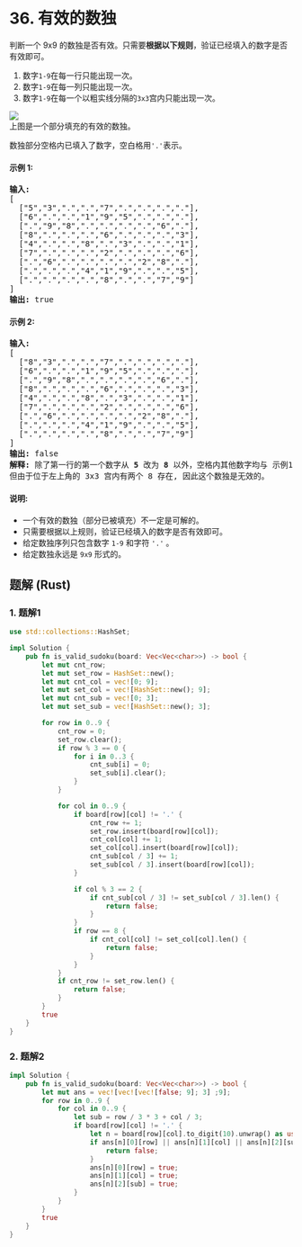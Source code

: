 # 36. 有效的数独
判断一个 9x9 的数独是否有效。只需要**根据以下规则**，验证已经填入的数字是否有效即可。
1. 数字```1-9```在每一行只能出现一次。
2. 数字```1-9```在每一列只能出现一次。
3. 数字```1-9```在每一个以粗实线分隔的```3x3```宫内只能出现一次。

![](https://upload.wikimedia.org/wikipedia/commons/thumb/f/ff/Sudoku-by-L2G-20050714.svg/250px-Sudoku-by-L2G-20050714.svg.png)<br>
上图是一个部分填充的有效的数独。

数独部分空格内已填入了数字，空白格用```'.'```表示。

#### 示例 1:
<pre>
<strong>输入:</strong>
[
  ["5","3",".",".","7",".",".",".","."],
  ["6",".",".","1","9","5",".",".","."],
  [".","9","8",".",".",".",".","6","."],
  ["8",".",".",".","6",".",".",".","3"],
  ["4",".",".","8",".","3",".",".","1"],
  ["7",".",".",".","2",".",".",".","6"],
  [".","6",".",".",".",".","2","8","."],
  [".",".",".","4","1","9",".",".","5"],
  [".",".",".",".","8",".",".","7","9"]
]
<strong>输出:</strong> true
</pre>

#### 示例 2:
<pre>
<strong>输入:</strong>
[
  ["8","3",".",".","7",".",".",".","."],
  ["6",".",".","1","9","5",".",".","."],
  [".","9","8",".",".",".",".","6","."],
  ["8",".",".",".","6",".",".",".","3"],
  ["4",".",".","8",".","3",".",".","1"],
  ["7",".",".",".","2",".",".",".","6"],
  [".","6",".",".",".",".","2","8","."],
  [".",".",".","4","1","9",".",".","5"],
  [".",".",".",".","8",".",".","7","9"]
]
<strong>输出:</strong> false
<strong>解释:</strong> 除了第一行的第一个数字从 <strong>5</strong> 改为 <strong>8</strong> 以外，空格内其他数字均与 示例1 相同。
但由于位于左上角的 3x3 宫内有两个 8 存在, 因此这个数独是无效的。
</pre>

#### 说明:
* 一个有效的数独（部分已被填充）不一定是可解的。
* 只需要根据以上规则，验证已经填入的数字是否有效即可。
* 给定数独序列只包含数字 ```1-9``` 和字符 ```'.'``` 。
* 给定数独永远是 ```9x9``` 形式的。

## 题解 (Rust)

### 1. 题解1
```Rust
use std::collections::HashSet;

impl Solution {
    pub fn is_valid_sudoku(board: Vec<Vec<char>>) -> bool {
        let mut cnt_row;
        let mut set_row = HashSet::new();
        let mut cnt_col = vec![0; 9];
        let mut set_col = vec![HashSet::new(); 9];
        let mut cnt_sub = vec![0; 3];
        let mut set_sub = vec![HashSet::new(); 3];

        for row in 0..9 {
            cnt_row = 0;
            set_row.clear();
            if row % 3 == 0 {
                for i in 0..3 {
                    cnt_sub[i] = 0;
                    set_sub[i].clear();
                }
            }

            for col in 0..9 {
                if board[row][col] != '.' {
                    cnt_row += 1;
                    set_row.insert(board[row][col]);
                    cnt_col[col] += 1;
                    set_col[col].insert(board[row][col]);
                    cnt_sub[col / 3] += 1;
                    set_sub[col / 3].insert(board[row][col]);
                }

                if col % 3 == 2 {
                    if cnt_sub[col / 3] != set_sub[col / 3].len() {
                        return false;
                    }
                }
                if row == 8 {
                    if cnt_col[col] != set_col[col].len() {
                        return false;
                    }
                }
            }
            if cnt_row != set_row.len() {
                return false;
            }
        }
        true
    }
}
```

### 2. 题解2
```Rust
impl Solution {
    pub fn is_valid_sudoku(board: Vec<Vec<char>>) -> bool {
        let mut ans = vec![vec![vec![false; 9]; 3] ;9];
        for row in 0..9 {
            for col in 0..9 {
                let sub = row / 3 * 3 + col / 3;
                if board[row][col] != '.' {
                    let n = board[row][col].to_digit(10).unwrap() as usize - 1;
                    if ans[n][0][row] || ans[n][1][col] || ans[n][2][sub] {
                        return false;
                    }
                    ans[n][0][row] = true;
                    ans[n][1][col] = true;
                    ans[n][2][sub] = true;
                }
            }
        }
        true
    }
}
```
